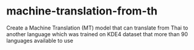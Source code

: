 # machine-translation-from-th
Create a Machine Translation (MT) model that can translate from Thai to another language which was trained on KDE4 dataset that  more than 90 languages available to use
